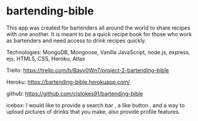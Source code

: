 # bartending-bible
This app was created for bartenders all around the world to share recipes with one another. It is meant to be a quick recipe book for those who work as bartenders and need access to drink recipes quickly.

Technologies: MongoDB, Mongoose, Vanilla JavaScript, node.js, express, ejs, HTML5, CSS, Heroku, Atlas

Trello: https://trello.com/b/Bavv0Wn7/project-2-bartending-bible

Heroku: https://bartending-bible.herokuapp.com/

github: https://github.com/cjstokes91/bartending-bible

icebox: I would like to provide a search bar , a like button , and a way to upload pictures of drinks that you make, also provide profile features. 


